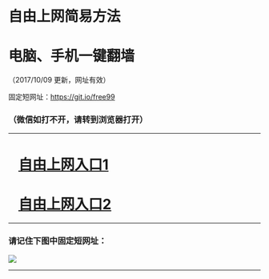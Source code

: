 ﻿# 自由上网简易方法

# 电脑、手机一键翻墙

（2017/10/09 更新，网址有效）

固定短网址：https://git.io/free99

### （微信如打不开，请转到浏览器打开）


***





# &nbsp;&nbsp; <a href="http://ft1606311552.fwq-tz-1001.info/fwqtz01.html?t=10090012040 " target="_blank">自由上网入口1</a>
# &nbsp;&nbsp; <a href="http://ft3158227456.fwq-tz-1002.info/fwqtz02.html?t=100900112552 " target="_blank">自由上网入口2</a>
***

### 请记住下图中固定短网址：

<img src="https://s3-us-west-2.amazonaws.com/fwq-1001/yjfq-20170905okok.png" /> 


***

